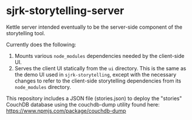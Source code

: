 # sjrk-storytelling-server

Kettle server intended eventually to be the server-side component of the storytelling tool.

Currently does the following:

1) Mounts various `node_modules` dependencies needed by the client-side UI.
2) Serves the client UI statically from the `ui` directory. This is the same as the demo UI used in `sjrk-storytelling`, except with the necessary changes to refer to the client-side storytelling dependencies from its `node_modules` directory.

This repository includes a JSON file (stories.json) to deploy the "stories" CouchDB database using the couchdb-dump utility found here: https://www.npmjs.com/package/couchdb-dump
